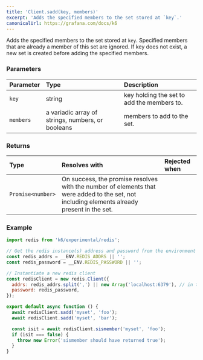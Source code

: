 ```yaml
---
title: 'Client.sadd(key, members)'
excerpt: 'Adds the specified members to the set stored at `key`.'
canonicalUrl: https://grafana.com/docs/k6
---
```


Adds the specified members to the set stored at `key`. Specified members that are already a member of this set are ignored. If key does not exist, a new set is created before adding the specified members.

### Parameters

| Parameter | Type   | Description                                |
| :-------- | :----- | :----------------------------------------- |
| `key`     | string | key holding the set to add the members to. |
| `members` | a variadic array of strings, numbers, or booleans  | members to add to the set.                 |


### Returns

| Type              | Resolves with                                                                                                                                          | Rejected when |
| :---------------- | :-------------------------------------------------------------------------------------------------------------------------------------------------- | :------- |
| `Promise<number>` | On success, the promise resolves with the number of elements that were added to the set, not including elements already present in the set. |          |

### Example

<CodeGroup labels={[]}>

```javascript
import redis from 'k6/experimental/redis';

// Get the redis instance(s) address and password from the environment
const redis_addrs = __ENV.REDIS_ADDRS || '';
const redis_password = __ENV.REDIS_PASSWORD || '';

// Instantiate a new redis client
const redisClient = new redis.Client({
  addrs: redis_addrs.split(',') || new Array('localhost:6379'), // in the form of 'host:port', separated by commas
  password: redis_password,
});

export default async function () {
  await redisClient.sadd('myset', 'foo');
  await redisClient.sadd('myset', 'bar');

  const isit = await redisClient.sismember('myset', 'foo');
  if (isit === false) {
    throw new Error('sismember should have returned true');
  }
}
```

</CodeGroup>